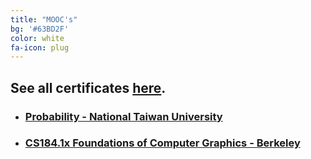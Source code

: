 ```yaml
---
title: "MOOC's"
bg: '#63BD2F'
color: white
fa-icon: plug
---
```


## See all certificates [here](https://github.com/phisiart/MOOC-Certificates).

- ### [Probability - National Taiwan University](https://www.coursera.org/course/prob)

- ### [CS184.1x Foundations of Computer Graphics - Berkeley](https://www.edx.org/course/computer-graphics-uc-san-diegox-cse167x-0)


